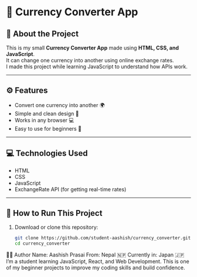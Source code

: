 # 💱 Currency Converter App

## 📖 About the Project

This is my small **Currency Converter App** made using **HTML, CSS, and JavaScript**.  
It can change one currency into another using online exchange rates.  
I made this project while learning JavaScript to understand how APIs work.

---

## ⚙️ Features

- Convert one currency into another 🌍
- Simple and clean design 🎨
- Works in any browser 💻
- Easy to use for beginners 🙌

---

## 💻 Technologies Used

- HTML
- CSS
- JavaScript
- ExchangeRate API (for getting real-time rates)

---

## 🚀 How to Run This Project

1. Download or clone this repository:

   ```bash
   git clone https://github.com/student-aashish/currency_converter.git
   cd currency_converter
   ```

👨‍🎓 Author
Name: Aashish Prasai
From: Nepal 🇳🇵
Currently in: Japan 🇯🇵
I’m a student learning JavaScript, React, and Web Development.
This is one of my beginner projects to improve my coding skills and build confidence.

```

```
